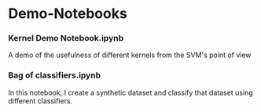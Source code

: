 # Demo-Notebooks
### Kernel Demo Notebook.ipynb
A demo of the usefulness of different kernels from the SVM's point of view

### Bag of classifiers.ipynb
In this notebook, I create a synthetic dataset and classify that dataset using different classifiers.
